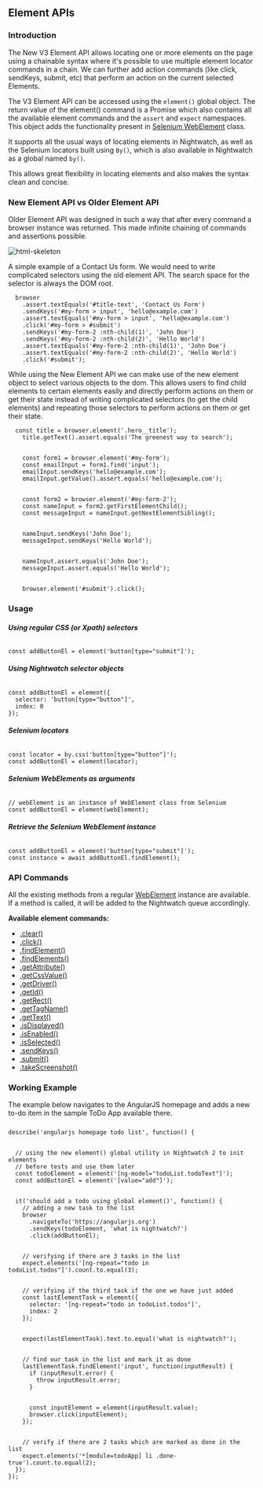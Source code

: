 ## Element APIs

### Introduction

The New V3 Element API allows locating one or more elements on the page using a chainable syntax where it's possible to use multiple element locator commands in a chain.
We can further add action commands (like click, sendKeys, submit, etc) that perform an action on the current selected Elements.

The V3 Element API can be accessed using the `element()` global object. The return value of the element() command is a Promise which also contains all the available element commands and the `assert` and `expect` namespaces. This object adds the functionality present in [Selenium WebElement](https://www.selenium.dev/selenium/docs/api/javascript/module/selenium-webdriver/index_exports_WebElement.html) class.

It supports all the usual ways of locating elements in Nightwatch, as well as the Selenium locators built using `By()`, which is also available in Nightwatch as a global named `by()`.

This allows great flexibility in locating elements and also makes the syntax clean and concise.


### New Element API vs Older Element API

Older Element API was designed in such a way that after every command a browser instance was returned. This made infinite chaining of commands and assertions possible.

![html-skeleton](/public/img/html-skeleton.png)

A simple example of a Contact Us form. We would need to write complicated selectors using the old element API. The search space for the selector is always the DOM root.

```
  browser
    .assert.textEquals('#title-text', 'Contact Us Form')
    .sendKeys('#my-form > input', 'hello@example.com')
    .assert.textEquals('#my-form > input', 'hello@example.com')
    .click('#my-form > #submit')
    .sendKeys('#my-form-2 :nth-child(1)', 'John Doe')
    .sendKeys('#my-form-2 :nth-child(2)', 'Hello World')
    .assert.textEquals('#my-form-2 :nth-child(1)', 'John Doe')
    .assert.textEquals('#my-form-2 :nth-child(2)', 'Hello World')
    .click('#submit');
```

While using the New Element API we can make use of the new element object to select various objects to the dom. This allows users to find child elements to certain elements easily and directly perform actions on them or get their state instead of writing complicated selectors (to get the child elements) and repeating those selectors to perform actions on them or get their state.

```
  const title = browser.element('.hero__title');
    title.getText().assert.equals('The greenest way to search');


    const form1 = browser.element('#my-form');
    const emailInput = form1.find('input');
    emailInput.sendKeys('hello@example.com');
    emailInput.getValue().assert.equals('hello@example.com');


    const form2 = browser.element('#my-form-2');
    const nameInput = form2.getFirstElementChild();
    const messageInput = nameInput.getNextElementSibling();


    nameInput.sendKeys('John Doe');
    messageInput.sendKeys('Hello World');


    nameInput.assert.equals('John Doe');
    messageInput.assert.equals('Hello World');


    browser.element('#submit').click();
```

### Usage

##### Using regular CSS (or Xpath) selectors

<div class="sample-test" style="max-width:800px"><pre data-language="javascript" style="padding-top: 10px" class="language-javascript"><code class="language-javascript">const addButtonEl = element('button[type="submit"]');
</code></pre></div>

##### Using Nightwatch selector objects

<div class="sample-test" style="max-width:800px"><pre data-language="javascript" style="padding-top: 10px" class="language-javascript"><code class="language-javascript">const addButtonEl = element({
  selector: 'button[type="button"]',
  index: 0
});
</code></pre></div>

##### Selenium locators

<div class="sample-test" style="max-width:800px"><pre data-language="javascript" style="padding-top: 10px" class="language-javascript"><code class="language-javascript">const locator = by.css('button[type="button"]');
const addButtonEl = element(locator);
</code></pre></div>

##### Selenium WebElements as arguments

<div class="sample-test" style="max-width:800px"><pre data-language="javascript" style="padding-top: 10px" class="language-javascript"><code class="language-javascript">// webElement is an instance of WebElement class from Selenium
const addButtonEl = element(webElement);
</code></pre></div>

##### Retrieve the Selenium WebElement instance

<div class="sample-test" style="max-width:800px"><pre data-language="javascript" style="padding-top: 10px" class="language-javascript"><code class="language-javascript">const addButtonEl = element('button[type="submit"]');
const instance = await addButtonEl.findElement();   
</code></pre></div>


### API Commands
All the existing methods from a regular [WebElement](https://www.selenium.dev/selenium/docs/api/javascript/module/selenium-webdriver/index_exports_WebElement.html) instance are available. If a method is called, it will be added to the Nightwatch queue accordingly.

**Available element commands:**
- [.clear()](https://www.selenium.dev/selenium/docs/api/javascript/module/selenium-webdriver/index_exports_WebElement.html#clear)
- [.click()](https://www.selenium.dev/selenium/docs/api/javascript/module/selenium-webdriver/index_exports_WebElement.html#click)
- [.findElement()](https://www.selenium.dev/selenium/docs/api/javascript/module/selenium-webdriver/index_exports_WebElement.html#findElement)
- [.findElements()](https://www.selenium.dev/selenium/docs/api/javascript/module/selenium-webdriver/index_exports_WebElement.html#findElements)
- [.getAttribute()](https://www.selenium.dev/selenium/docs/api/javascript/module/selenium-webdriver/index_exports_WebElement.html#getAttribute)
- [.getCssValue()](https://www.selenium.dev/selenium/docs/api/javascript/module/selenium-webdriver/index_exports_WebElement.html#getCssValue)
- [.getDriver()](https://www.selenium.dev/selenium/docs/api/javascript/module/selenium-webdriver/index_exports_WebElement.html#getDriver)
- [.getId()](https://www.selenium.dev/selenium/docs/api/javascript/module/selenium-webdriver/index_exports_WebElement.html#getId)
- [.getRect()](https://www.selenium.dev/selenium/docs/api/javascript/module/selenium-webdriver/index_exports_WebElement.html#getRect)
- [.getTagName()](https://www.selenium.dev/selenium/docs/api/javascript/module/selenium-webdriver/index_exports_WebElement.html#getTagName)
- [.getText()](https://www.selenium.dev/selenium/docs/api/javascript/module/selenium-webdriver/index_exports_WebElement.html#getText)
- [.isDisplayed()](https://www.selenium.dev/selenium/docs/api/javascript/module/selenium-webdriver/index_exports_WebElement.html#isDisplayed)
- [.isEnabled()](https://www.selenium.dev/selenium/docs/api/javascript/module/selenium-webdriver/index_exports_WebElement.html#isEnabled)
- [.isSelected()](https://www.selenium.dev/selenium/docs/api/javascript/module/selenium-webdriver/index_exports_WebElement.html#isSelected)
- [.sendKeys()](https://www.selenium.dev/selenium/docs/api/javascript/module/selenium-webdriver/index_exports_WebElement.html#sendKeys)
- [.submit()](https://www.selenium.dev/selenium/docs/api/javascript/module/selenium-webdriver/index_exports_WebElement.html#submit)
- [.takeScreenshot()](https://www.selenium.dev/selenium/docs/api/javascript/module/selenium-webdriver/index_exports_WebElement.html#takeScreenshot)

### Working Example

The example below navigates to the AngularJS homepage and adds a new to-do item in the sample ToDo App available there.

<div class="sample-test" style="max-width:800px"><pre data-language="javascript" style="padding-top: 10px" class="language-javascript"><code class="language-javascript">describe('angularjs homepage todo list', function() {
  <br>
  // using the new element() global utility in Nightwatch 2 to init elements
  // before tests and use them later
  const todoElement = element('[ng-model="todoList.todoText"]');
  const addButtonEl = element('[value="add"]');
  <br>
  it('should add a todo using global element()', function() {
    // adding a new task to the list
    browser
      .navigateTo('https://angularjs.org')
      .sendKeys(todoElement, 'what is nightwatch?')
      .click(addButtonEl);
    <br>
    // verifying if there are 3 tasks in the list
    expect.elements('[ng-repeat="todo in todoList.todos"]').count.to.equal(3);
    <br>
    // verifying if the third task if the one we have just added
    const lastElementTask = element({
      selector: '[ng-repeat="todo in todoList.todos"]',
      index: 2
    });
    <br>
    expect(lastElementTask).text.to.equal('what is nightwatch?');
    <br>
    // find our task in the list and mark it as done
    lastElementTask.findElement('input', function(inputResult) {
      if (inputResult.error) {
        throw inputResult.error;
      }
      <br>
      const inputElement = element(inputResult.value);
      browser.click(inputElement);
    });
    <br>
    // verify if there are 2 tasks which are marked as done in the list
    expect.elements('*[module=todoApp] li .done-true').count.to.equal(2);
  });
});
</code></pre></div>